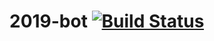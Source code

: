 # 2019-bot [![Build Status](http://jasonlong24.crabdance.com:8080/buildStatus/icon?job=2019-bot/master)](http://jasonlong24.crabdance.com:8080/job/2019-bot/job/master/)
